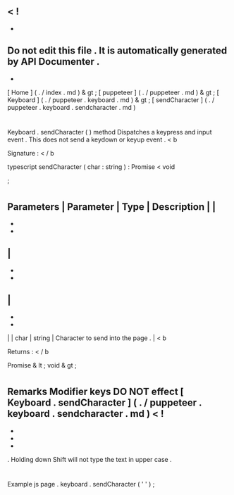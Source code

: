 <
!
-
-
Do
not
edit
this
file
.
It
is
automatically
generated
by
API
Documenter
.
-
-
>
[
Home
]
(
.
/
index
.
md
)
&
gt
;
[
puppeteer
]
(
.
/
puppeteer
.
md
)
&
gt
;
[
Keyboard
]
(
.
/
puppeteer
.
keyboard
.
md
)
&
gt
;
[
sendCharacter
]
(
.
/
puppeteer
.
keyboard
.
sendcharacter
.
md
)
#
#
Keyboard
.
sendCharacter
(
)
method
Dispatches
a
keypress
and
input
event
.
This
does
not
send
a
keydown
or
keyup
event
.
<
b
>
Signature
:
<
/
b
>
typescript
sendCharacter
(
char
:
string
)
:
Promise
<
void
>
;
#
#
Parameters
|
Parameter
|
Type
|
Description
|
|
-
-
-
|
-
-
-
|
-
-
-
|
|
char
|
string
|
Character
to
send
into
the
page
.
|
<
b
>
Returns
:
<
/
b
>
Promise
&
lt
;
void
&
gt
;
#
#
Remarks
Modifier
keys
DO
NOT
effect
[
Keyboard
.
sendCharacter
]
(
.
/
puppeteer
.
keyboard
.
sendcharacter
.
md
)
<
!
-
-
-
-
>
.
Holding
down
Shift
will
not
type
the
text
in
upper
case
.
#
#
Example
js
page
.
keyboard
.
sendCharacter
(
'
'
)
;
